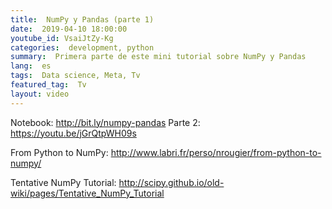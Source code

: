 ```yaml
---
title:  NumPy y Pandas (parte 1) 
date:  2019-04-10 18:00:00
youtube_id: VsaiJtZy-Kg
categories:  development, python  
summary:  Primera parte de este mini tutorial sobre NumPy y Pandas   
lang:  es
tags:  Data science, Meta, Tv
featured_tag:  Tv
layout: video
---
```


Notebook: http://bit.ly/numpy-pandas 
Parte 2: https://youtu.be/jGrQtpWH09s

From Python to NumPy: http://www.labri.fr/perso/nrougier/from-python-to-numpy/

Tentative NumPy Tutorial: http://scipy.github.io/old-wiki/pages/Tentative_NumPy_Tutorial
